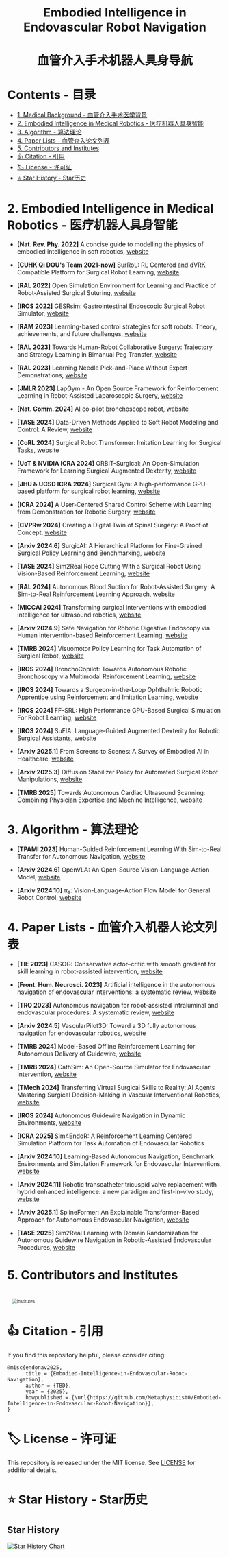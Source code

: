 <h1 align="center">Embodied Intelligence in Endovascular Robot Navigation</h1>
<h1 align="center">血管介入手术机器人具身导航</h1>	

<p align="center"> </p>

# Contents - 目录

<nav>
  <ul>
    <li><a href="#start">1. Medical Background - 血管介入手术医学背景</a></li>
    <li><a href="#info">2. Embodied Intelligence in Medical Robotics - 医疗机器人具身智能</a></li>
    <li><a href="#algorithm">3. Algorithm - 算法理论</a>
    <li><a href="#paper_list">4. Paper Lists - 血管介入论文列表</a></li>
    <li><a href="#Contributors">5. Contributors and Institutes</a></li>
    <li><a href="#cite">👍 Citation - 引用</a></li>
    <li><a href="#license">🏷️ License - 许可证</a></li>
    <li><a href="#star-history">⭐️ Star History - Star历史</a></li>
  </ul>
</nav>

<section id="info"></section>

# 2. Embodied Intelligence in Medical Robotics - 医疗机器人具身智能

* **[Nat. Rev. Phy. 2022]** A concise guide to modelling the physics of embodied intelligence in soft robotics, [website](https://www.nature.com/articles/s42254-022-00481-z)

* **[CUHK Qi DOU's Team 2021-now]** SurRoL: RL Centered and dVRK Compatible Platform for Surgical Robot Learning, [website](https://med-air.github.io/SurRoL/)

* **[RAL 2022]** Open Simulation Environment for Learning and Practice of Robot-Assisted Surgical Suturing, [website](https://ieeexplore.ieee.org/abstract/document/9697399)

* **[IROS 2022]** GESRsim: Gastrointestinal Endoscopic Surgical Robot Simulator, [website](https://ieeexplore.ieee.org/abstract/document/9982138)

* **[RAM 2023]** Learning-based control strategies for soft robots: Theory, achievements, and future challenges, [website](https://ieeexplore.ieee.org/abstract/document/10136428)
 
* **[RAL 2023]** Towards Human-Robot Collaborative Surgery: Trajectory and Strategy Learning in Bimanual Peg Transfer, [website](https://ieeexplore.ieee.org/abstract/document/10149474)

* **[RAL 2023]** Learning Needle Pick-and-Place Without Expert Demonstrations, [website](https://ieeexplore.ieee.org/abstract/document/10100702)

* **[JMLR 2023]** LapGym - An Open Source Framework for Reinforcement Learning in Robot-Assisted Laparoscopic Surgery, [website](https://www.jmlr.org/papers/v24/23-0207.html)

* **[Nat. Comm. 2024]** AI co-pilot bronchoscope robot, [website](https://www.nature.com/articles/s41467-023-44385-7)

* **[TASE 2024]** Data-Driven Methods Applied to Soft Robot Modeling and Control: A Review, [website](https://ieeexplore.ieee.org/abstract/document/10477253)

* **[CoRL 2024]** Surgical Robot Transformer: Imitation Learning for Surgical Tasks, [website](https://surgical-robot-transformer.github.io/)

* **[UoT & NVIDIA ICRA 2024]** ORBIT-Surgical: An Open-Simulation Framework for Learning Surgical Augmented Dexterity, [website](https://orbit-surgical.github.io/)

* **[JHU & UCSD ICRA 2024]** Surgical Gym: A high-performance GPU-based platform for surgical robot learning, [website](https://github.com/SamuelSchmidgall/SurgicalGym)

* **[ICRA 2024]** A User-Centered Shared Control Scheme with Learning from Demonstration for Robotic Surgery, [website](https://ieeexplore.ieee.org/abstract/document/10611089)

* **[CVPRw 2024]** Creating a Digital Twin of Spinal Surgery: A Proof of Concept, [website](https://openaccess.thecvf.com/content/CVPR2024W/DCAMI/html/Hein_Creating_a_Digital_Twin_of_Spinal_Surgery_A_Proof_of_CVPRW_2024_paper.html)

* **[Arxiv 2024.6]** SurgicAI: A Hierarchical Platform for Fine-Grained Surgical Policy Learning and Benchmarking, [website](https://arxiv.org/abs/2406.13865)

* **[TASE 2024]** Sim2Real Rope Cutting With a Surgical Robot Using Vision-Based Reinforcement Learning, [website](https://ieeexplore.ieee.org/abstract/document/10555544)

* **[RAL 2024]** Autonomous Blood Suction for Robot-Assisted Surgery: A Sim-to-Real Reinforcement Learning Approach, [website](https://ieeexplore.ieee.org/abstract/document/10578312)

* **[MICCAI 2024]** Transforming surgical interventions with embodied intelligence for ultrasound robotics, [website](https://link.springer.com/chapter/10.1007/978-3-031-72089-5_66)

* **[Arxiv 2024.9]** Safe Navigation for Robotic Digestive Endoscopy via Human Intervention-based Reinforcement Learning, [website](https://arxiv.org/abs/2409.15688)

* **[TMRB 2024]** Visuomotor Policy Learning for Task Automation of Surgical Robot, [website](https://ieeexplore.ieee.org/abstract/document/10685114)

* **[IROS 2024]** BronchoCopilot: Towards Autonomous Robotic Bronchoscopy via Multimodal Reinforcement Learning, [website](https://ieeexplore.ieee.org/abstract/document/10802152/authors#authors)

* **[IROS 2024]** Towards a Surgeon-in-the-Loop Ophthalmic Robotic Apprentice using Reinforcement and Imitation Learning, [website](https://ieeexplore.ieee.org/abstract/document/10802574)

* **[IROS 2024]** FF-SRL: High Performance GPU-Based Surgical Simulation For Robot Learning, [website](https://ieeexplore.ieee.org/abstract/document/10801658)

* **[IROS 2024]** SuFIA: Language-Guided Augmented Dexterity for Robotic Surgical Assistants, [website](https://ieeexplore.ieee.org/abstract/document/10802053)

* **[Arxiv 2025.1]** From Screens to Scenes: A Survey of Embodied AI in Healthcare, [website](https://www.researchgate.net/profile/Xu-Cao-10/publication/387976351_From_Screens_to_Scenes_A_Survey_of_Embodied_AI_in_Healthcare/links/679bf7798311ce680c448a9f/From-Screens-to-Scenes-A-Survey-of-Embodied-AI-in-Healthcare.pdf)

* **[Arxiv 2025.3]** Diffusion Stabilizer Policy for Automated Surgical Robot Manipulations, [website](https://arxiv.org/abs/2503.01252)

* **[TMRB 2025]** Towards Autonomous Cardiac Ultrasound Scanning: Combining Physician Expertise and Machine Intelligence, [website](https://ieeexplore.ieee.org/document/10947183/authors#authors)
  

<section id="algorithm"></section>

# 3. Algorithm - 算法理论

* **[TPAMI 2023]** Human-Guided Reinforcement Learning With Sim-to-Real Transfer for Autonomous Navigation, [website](https://ieeexplore.ieee.org/stamp/stamp.jsp?tp=&arnumber=10250993)

* **[Arxiv 2024.6]** OpenVLA: An Open-Source Vision-Language-Action Model, [website](https://openvla.github.io/)

* **[Arxiv 2024.10]** π₀: Vision-Language-Action Flow Model for General Robot Control, [website](https://www.physicalintelligence.company/blog/pi0)

<section id="paper_list"></section>

# 4. Paper Lists - 血管介入机器人论文列表

* **[TIE 2023]** CASOG: Conservative actor–critic with smooth gradient for skill learning in robot-assisted intervention, [website](https://ieeexplore.ieee.org/abstract/document/10254299)

* **[Front. Hum. Neurosci. 2023]** Artificial intelligence in the autonomous navigation of endovascular interventions: a systematic review, [website](https://www.frontiersin.org/journals/human-neuroscience/articles/10.3389/fnhum.2023.1239374/full)

* **[TRO 2023]** Autonomous navigation for robot-assisted intraluminal and endovascular procedures: A systematic review, [website](https://ieeexplore.ieee.org/abstract/document/10124062/)

* **[Arxiv 2024.5]** VascularPilot3D: Toward a 3D fully autonomous navigation for endovascular robotics, [website](https://arxiv.org/abs/2405.09375)

* **[TMRB 2024]** Model-Based Offline Reinforcement Learning for Autonomous Delivery of Guidewire, [website](https://ieeexplore.ieee.org/document/10542446)

* **[TMRB 2024]** CathSim: An Open-Source Simulator for Endovascular Intervention, [website](https://airvlab.github.io/cathsim/)

* **[TMech 2024]** Transferring Virtual Surgical Skills to Reality: AI Agents Mastering Surgical Decision-Making in Vascular Interventional Robotics, [website](https://ieeexplore.ieee.org/abstract/document/10598392)

* **[IROS 2024]** Autonomous Guidewire Navigation in Dynamic Environments, [website](https://ieeexplore.ieee.org/abstract/document/10801651)

* **[ICRA 2025]** Sim4EndoR: A Reinforcement Learning Centered Simulation Platform for Task Automation of Endovascular Robotics

* **[Arxiv 2024.10]** Learning-Based Autonomous Navigation, Benchmark Environments and Simulation Framework for Endovascular Interventions, [website](https://arxiv.org/pdf/2410.01956)

* **[Arxiv 2024.11]** Robotic transcatheter tricuspid valve replacement with hybrid enhanced intelligence: a new paradigm and first-in-vivo study, [website](https://arxiv.org/abs/2411.12478)

* **[Arxiv 2025.1]** SplineFormer: An Explainable Transformer-Based Approach for Autonomous Endovascular Navigation, [website](https://arxiv.org/abs/2501.04515)

* **[TASE 2025]** Sim2Real Learning with Domain Randomization for Autonomous Guidewire Navigation in Robotic-Assisted Endovascular Procedures, [website](https://ieeexplore.ieee.org/abstract/document/10945450/)


<section id="Contributors"></section>

# 5. Contributors and Institutes
<br>
<img src="Institute.jpg" alt="Institutes" style="transform: scale(0.7);">

# 👍 Citation - 引用
If you find this repository helpful, please consider citing:

```
@misc{endonav2025,
      title = {Embodied-Intelligence-in-Endovascular-Robot-Navigation},
      author = {TBD},
      year = {2025},
      howpublished = {\url{https://github.com/Metaphysicist0/Embodied-Intelligence-in-Endovascular-Robot-Navigation}},
}
```

<section id="license"></section>

# 🏷️ License - 许可证
This repository is released under the MIT license. See [LICENSE](./LICENSE) for additional details.


<section id="star-history"></section>

# ⭐️ Star History - Star历史

## Star History

[![Star History Chart](https://api.star-history.com/svg?repos=Metaphysicist0/Embodied-Intelligence-in-Endovascular-Robot-Navigation&type=Date)](https://www.star-history.com/#Metaphysicist0/Embodied-Intelligence-in-Endovascular-Robot-Navigation&Date)
